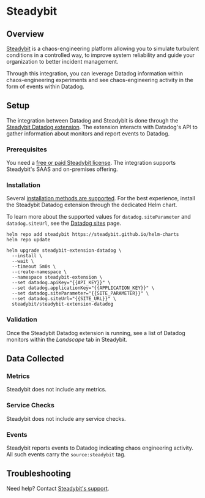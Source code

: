 # Steadybit

## Overview

[Steadybit][1] is a chaos-engineering platform allowing you to simulate turbulent conditions in a controlled way, to improve system reliability and guide your organization to better incident management.

Through this integration, you can leverage Datadog information within chaos-engineering experiments and see chaos-engineering activity in the form of events within Datadog.

## Setup

The integration between Datadog and Steadybit is done through the [Steadybit Datadog extension][2]. The extension interacts with Datadog's API to gather information about monitors and report events to Datadog.

### Prerequisites

You need a [free or paid Steadybit license][3]. The integration supports Steadybit's SAAS and on-premises offering.

### Installation

Several [installation methods are supported][4]. For the best experience, install the Steadybit Datadog extension through the dedicated Helm chart.

To learn more about the supported values for `datadog.siteParameter` and `datadog.siteUrl`, see the [Datadog sites][5] page.

```
helm repo add steadybit https://steadybit.github.io/helm-charts
helm repo update

helm upgrade steadybit-extension-datadog \
  --install \
  --wait \
  --timeout 5m0s \
  --create-namespace \
  --namespace steadybit-extension \
  --set datadog.apiKey="{{API_KEY}}" \
  --set datadog.applicationKey="{{APPLICATION_KEY}}" \
  --set datadog.siteParameter="{{SITE_PARAMETER}}" \
  --set datadog.siteUrl="{{SITE_URL}}" \
  steadybit/steadybit-extension-datadog
```

### Validation

Once the Steadybit Datadog extension is running, see a list of Datadog monitors within the *Landscape* tab in Steadybit.

## Data Collected

### Metrics

Steadybit does not include any metrics.

### Service Checks

Steadybit does not include any service checks.

### Events

Steadybit reports events to Datadog indicating chaos engineering activity. All such events carry the `source:steadybit` tag.

## Troubleshooting

Need help? Contact [Steadybit's support](mailto:support@steadybit.com).

[1]: https://steadybit.com/?utm_campaign=datadogintegration&utm_source=datadog&utm_medium=integration-readme
[2]: https://hub.steadybit.com/extension/com.github.steadybit.extension_datadog?utm_campaign=datadogintegration&utm_source=datadog&utm_medium=integration-readme
[3]: https://signup.steadybit.io/?utm_campaign=datadogintegration&utm_source=datadog&utm_medium=integration-readme
[4]: https://hub.steadybit.com/extension/com.github.steadybit.extension_datadog?utm_campaign=datadogintegration&utm_source=datadog&utm_medium=integration-readme#content-installation
[5]: https://docs.datadoghq.com/getting_started/site/#access-the-datadog-site
